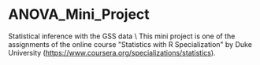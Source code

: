 # ANOVA_Mini_Project
Statistical inference with the GSS data \\
This mini project is one of the assignments of the online course "Statistics with R Specialization" by Duke University (https://www.coursera.org/specializations/statistics). 

